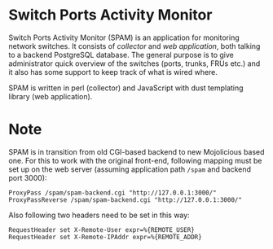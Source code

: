 # Switch Ports Activity Monitor

Switch Ports Activity Monitor (SPAM) is an application for monitoring
network switches. It consists of *collector* and *web application*, both
talking to a backend PostgreSQL database. The general purpose is to give
administrator quick overview of the switches (ports, trunks, FRUs etc.) and
it also has some support to keep track of what is wired where.

SPAM is written in perl (collector) and JavaScript with dust templating
library (web application).

# Note

SPAM is in transition from old CGI-based backend to new Mojolicious based one.
For this to work with the original front-end, following mapping must be set up
on the web server (assuming application path `/spam` and backend port 3000):

    ProxyPass /spam/spam-backend.cgi "http://127.0.0.1:3000/"
    ProxyPassReverse /spam/spam-backend.cgi "http://127.0.0.1:3000/"

Also following two headers need to be set in this way:

    RequestHeader set X-Remote-User expr=%{REMOTE_USER}
    RequestHeader set X-Remote-IPAddr expr=%{REMOTE_ADDR}
